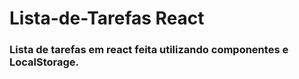 # Lista-de-Tarefas React

### Lista de tarefas em react feita utilizando componentes e LocalStorage.
